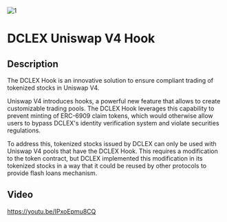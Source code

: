 ![1](https://github.com/user-attachments/assets/28fac85d-c169-4504-9fe4-a3f00ba957aa)

# DCLEX Uniswap V4 Hook

## Description
The DCLEX Hook is an innovative solution to ensure compliant trading of tokenized stocks in Uniswap V4. 

Uniswap V4 introduces hooks, a powerful new feature that allows to create customizable trading pools. The DCLEX Hook leverages this capability to prevent minting of ERC-6909 claim tokens, which would otherwise allow users to bypass DCLEX's identity verification system and violate securities regulations.

To address this, tokenized stocks issued by DCLEX can only be used with Uniswap V4 pools that have the DCLEX Hook. This requires a modification to the token contract, but DCLEX implemented this modification in its tokenized stocks in a way that it could be reused by other protocols to provide flash loans mechanism.

## Video
https://youtu.be/IPxoEpmu8CQ
